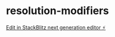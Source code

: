 # resolution-modifiers

[Edit in StackBlitz next generation editor ⚡️](https://stackblitz.com/~/github.com/giorgiogalassi/resolution-modifiers)